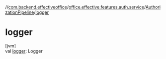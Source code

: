 //[com.backend.effectiveoffice](../../../index.md)/[office.effective.features.auth.service](../index.md)/[AuthorizationPipeline](index.md)/[logger](logger.md)

# logger

[jvm]\
val [logger](logger.md): Logger

